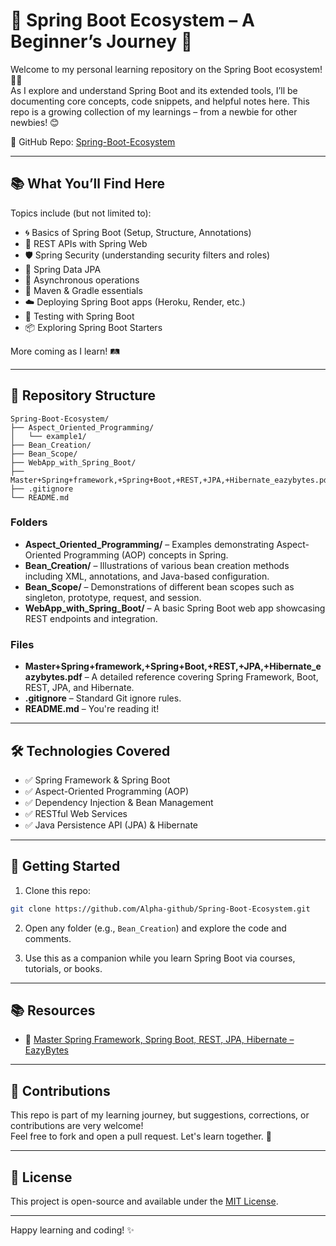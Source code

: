 # 🌱 Spring Boot Ecosystem – A Beginner’s Journey 🚀

Welcome to my personal learning repository on the Spring Boot ecosystem! 🧑‍💻  
As I explore and understand Spring Boot and its extended tools, I’ll be documenting core concepts, code snippets, and helpful notes here. This repo is a growing collection of my learnings – from a newbie for other newbies! 😊

🔗 GitHub Repo: [Spring-Boot-Ecosystem](https://github.com/Alpha-github/Spring-Boot-Ecosystem)

---

## 📚 What You’ll Find Here

Topics include (but not limited to):

- 🌀 Basics of Spring Boot (Setup, Structure, Annotations)
- 🔄 REST APIs with Spring Web
- 🛡️ Spring Security (understanding security filters and roles)
- 💾 Spring Data JPA
- 🧵 Asynchronous operations
- 🔧 Maven & Gradle essentials
- ☁️ Deploying Spring Boot apps (Heroku, Render, etc.)
- 🧪 Testing with Spring Boot
- 📦 Exploring Spring Boot Starters

More coming as I learn! 🛤️

---

## 📁 Repository Structure

```
Spring-Boot-Ecosystem/
├── Aspect_Oriented_Programming/
│   └── example1/
├── Bean_Creation/
├── Bean_Scope/
├── WebApp_with_Spring_Boot/
├── Master+Spring+framework,+Spring+Boot,+REST,+JPA,+Hibernate_eazybytes.pdf
├── .gitignore
└── README.md
```

### Folders

- **Aspect_Oriented_Programming/** – Examples demonstrating Aspect-Oriented Programming (AOP) concepts in Spring.
- **Bean_Creation/** – Illustrations of various bean creation methods including XML, annotations, and Java-based configuration.
- **Bean_Scope/** – Demonstrations of different bean scopes such as singleton, prototype, request, and session.
- **WebApp_with_Spring_Boot/** – A basic Spring Boot web app showcasing REST endpoints and integration.

### Files

- **Master+Spring+framework,+Spring+Boot,+REST,+JPA,+Hibernate_eazybytes.pdf** – A detailed reference covering Spring Framework, Boot, REST, JPA, and Hibernate.
- **.gitignore** – Standard Git ignore rules.
- **README.md** – You're reading it!

---

## 🛠️ Technologies Covered

- ✅ Spring Framework & Spring Boot
- ✅ Aspect-Oriented Programming (AOP)
- ✅ Dependency Injection & Bean Management
- ✅ RESTful Web Services
- ✅ Java Persistence API (JPA) & Hibernate

---

## 🚀 Getting Started

1. Clone this repo:

```bash
git clone https://github.com/Alpha-github/Spring-Boot-Ecosystem.git
```

2. Open any folder (e.g., `Bean_Creation`) and explore the code and comments.

3. Use this as a companion while you learn Spring Boot via courses, tutorials, or books.

---

## 📚 Resources

- 📄 [Master Spring Framework, Spring Boot, REST, JPA, Hibernate – EazyBytes](https://github.com/Alpha-github/Spring-Boot-Ecosystem/blob/master/Master%2BSpring%2Bframework%2CSpring%2BBoot%2CREST%2BJPA%2BHibernate_eazybytes.pdf)

---

## 🤝 Contributions

This repo is part of my learning journey, but suggestions, corrections, or contributions are very welcome!  
Feel free to fork and open a pull request. Let's learn together. 🌱

---

## 📌 License

This project is open-source and available under the [MIT License](LICENSE).

---

Happy learning and coding! ✨
